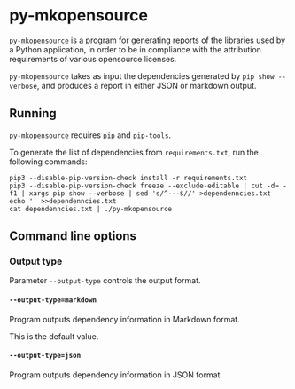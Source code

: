 # py-mkopensource

`py-mkopensource` is a program for generating reports of the libraries
used by a Python application, in order to be in compliance with the
attribution requirements of various opensource licenses.

`py-mkopensource` takes as input the dependencies generated by
`pip show --verbose`, and produces a report in either JSON or markdown
output.

## Running

`py-mkopensource` requires `pip` and `pip-tools`.

To generate the list of dependencies from `requirements.txt`, run the
following commands:

```shell
pip3 --disable-pip-version-check install -r requirements.txt
pip3 --disable-pip-version-check freeze --exclude-editable | cut -d= -f1 | xargs pip show --verbose | sed 's/^---$//' >dependenncies.txt
echo '' >>dependenncies.txt
cat dependenncies.txt | ./py-mkopensource
```

## Command line options

### Output type

Parameter `--output-type` controls the output format.

#### `--output-type=markdown`

Program outputs dependency information in Markdown format.

This is the default value.

#### `--output-type=json`

Program outputs dependency information in JSON format
